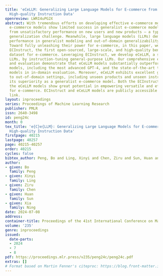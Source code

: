 ```yaml
---
title: 'eCeLLM: Generalizing Large Language Models for E-commerce from Large-scale,
  High-quality Instruction Data'
openreview: LWRI4uPG2X
abstract: With tremendous efforts on developing effective e-commerce models, conventional
  e-commerce models show limited success in generalist e-commerce modeling, and suffer
  from unsatisfactory performance on new users and new products – a typical out-of-domain
  generalization challenge. Meanwhile, large language models (LLMs) demonstrate outstanding
  performance in generalist modeling and out-of-domain generalizability in many fields.
  Toward fully unleashing their power for e-commerce, in this paper, we construct
  ECInstruct, the first open-sourced, large-scale, and high-quality benchmark instruction
  dataset for e-commerce. Leveraging ECInstruct, we develop eCeLLM, a series of e-commerce
  LLMs, by instruction-tuning general-purpose LLMs. Our comprehensive experiments
  and evaluation demonstrate that eCeLLM models substantially outperform baseline
  models, including the most advanced GPT-4, and the state-of-the-art task-specific
  models in in-domain evaluation. Moreover, eCeLLM exhibits excellent generalizability
  to out-of-domain settings, including unseen products and unseen instructions, highlighting
  its superiority as a generalist e-commerce model. Both the ECInstruct dataset and
  the eCeLLM models show great potential in empowering versatile and effective LLMs
  for e-commerce. ECInstruct and eCeLLM models are publicly accessible through this
  link.
layout: inproceedings
series: Proceedings of Machine Learning Research
publisher: PMLR
issn: 2640-3498
id: peng24c
month: 0
tex_title: 'e{C}e{LLM}: Generalizing Large Language Models for E-commerce from Large-scale,
  High-quality Instruction Data'
firstpage: 40215
lastpage: 40257
page: 40215-40257
order: 40215
cycles: false
bibtex_author: Peng, Bo and Ling, Xinyi and Chen, Ziru and Sun, Huan and Ning, Xia
author:
- given: Bo
  family: Peng
- given: Xinyi
  family: Ling
- given: Ziru
  family: Chen
- given: Huan
  family: Sun
- given: Xia
  family: Ning
date: 2024-07-08
address:
container-title: Proceedings of the 41st International Conference on Machine Learning
volume: '235'
genre: inproceedings
issued:
  date-parts:
  - 2024
  - 7
  - 8
pdf: https://proceedings.mlr.press/v235/peng24c/peng24c.pdf
extras: []
# Format based on Martin Fenner's citeproc: https://blog.front-matter.io/posts/citeproc-yaml-for-bibliographies/
---
```


